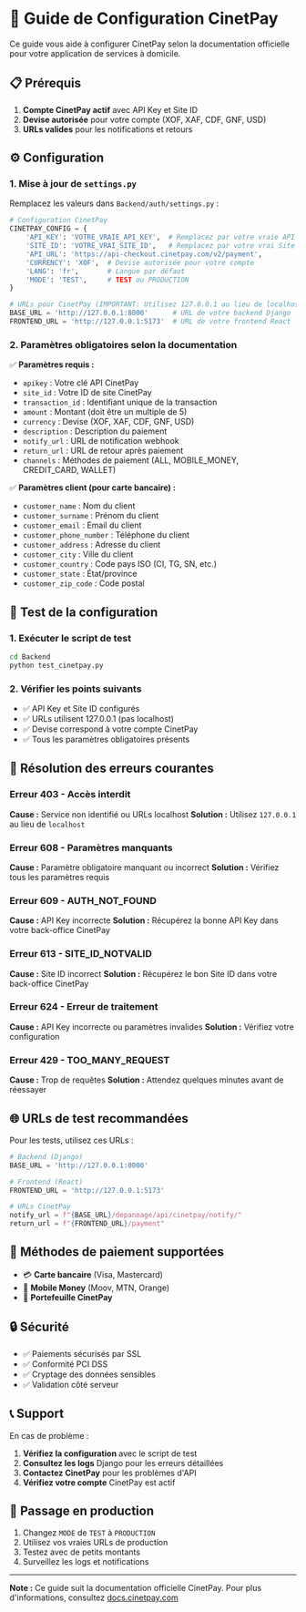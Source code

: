 # 🚀 Guide de Configuration CinetPay

Ce guide vous aide à configurer CinetPay selon la documentation officielle pour votre application de services à domicile.

## 📋 Prérequis

1. **Compte CinetPay actif** avec API Key et Site ID
2. **Devise autorisée** pour votre compte (XOF, XAF, CDF, GNF, USD)
3. **URLs valides** pour les notifications et retours

## ⚙️ Configuration

### 1. Mise à jour de `settings.py`

Remplacez les valeurs dans `Backend/auth/settings.py` :

```python
# Configuration CinetPay
CINETPAY_CONFIG = {
    'API_KEY': 'VOTRE_VRAIE_API_KEY',  # Remplacez par votre vraie API key
    'SITE_ID': 'VOTRE_VRAI_SITE_ID',   # Remplacez par votre vrai Site ID
    'API_URL': 'https://api-checkout.cinetpay.com/v2/payment',
    'CURRENCY': 'XOF',  # Devise autorisée pour votre compte
    'LANG': 'fr',       # Langue par défaut
    'MODE': 'TEST',     # TEST ou PRODUCTION
}

# URLs pour CinetPay (IMPORTANT: Utilisez 127.0.0.1 au lieu de localhost)
BASE_URL = 'http://127.0.0.1:8000'      # URL de votre backend Django
FRONTEND_URL = 'http://127.0.0.1:5173'  # URL de votre frontend React
```

### 2. Paramètres obligatoires selon la documentation

✅ **Paramètres requis :**
- `apikey` : Votre clé API CinetPay
- `site_id` : Votre ID de site CinetPay
- `transaction_id` : Identifiant unique de la transaction
- `amount` : Montant (doit être un multiple de 5)
- `currency` : Devise (XOF, XAF, CDF, GNF, USD)
- `description` : Description du paiement
- `notify_url` : URL de notification webhook
- `return_url` : URL de retour après paiement
- `channels` : Méthodes de paiement (ALL, MOBILE_MONEY, CREDIT_CARD, WALLET)

✅ **Paramètres client (pour carte bancaire) :**
- `customer_name` : Nom du client
- `customer_surname` : Prénom du client
- `customer_email` : Email du client
- `customer_phone_number` : Téléphone du client
- `customer_address` : Adresse du client
- `customer_city` : Ville du client
- `customer_country` : Code pays ISO (CI, TG, SN, etc.)
- `customer_state` : État/province
- `customer_zip_code` : Code postal

## 🧪 Test de la configuration

### 1. Exécuter le script de test

```bash
cd Backend
python test_cinetpay.py
```

### 2. Vérifier les points suivants

- ✅ API Key et Site ID configurés
- ✅ URLs utilisent 127.0.0.1 (pas localhost)
- ✅ Devise correspond à votre compte CinetPay
- ✅ Tous les paramètres obligatoires présents

## 🔧 Résolution des erreurs courantes

### Erreur 403 - Accès interdit
**Cause :** Service non identifié ou URLs localhost
**Solution :** Utilisez `127.0.0.1` au lieu de `localhost`

### Erreur 608 - Paramètres manquants
**Cause :** Paramètre obligatoire manquant ou incorrect
**Solution :** Vérifiez tous les paramètres requis

### Erreur 609 - AUTH_NOT_FOUND
**Cause :** API Key incorrecte
**Solution :** Récupérez la bonne API Key dans votre back-office CinetPay

### Erreur 613 - SITE_ID_NOTVALID
**Cause :** Site ID incorrect
**Solution :** Récupérez le bon Site ID dans votre back-office CinetPay

### Erreur 624 - Erreur de traitement
**Cause :** API Key incorrecte ou paramètres invalides
**Solution :** Vérifiez votre configuration

### Erreur 429 - TOO_MANY_REQUEST
**Cause :** Trop de requêtes
**Solution :** Attendez quelques minutes avant de réessayer

## 🌐 URLs de test recommandées

Pour les tests, utilisez ces URLs :

```python
# Backend (Django)
BASE_URL = 'http://127.0.0.1:8000'

# Frontend (React)
FRONTEND_URL = 'http://127.0.0.1:5173'

# URLs CinetPay
notify_url = f"{BASE_URL}/depannage/api/cinetpay/notify/"
return_url = f"{FRONTEND_URL}/payment"
```

## 📱 Méthodes de paiement supportées

- 💳 **Carte bancaire** (Visa, Mastercard)
- 📱 **Mobile Money** (Moov, MTN, Orange)
- 💼 **Portefeuille CinetPay**

## 🔒 Sécurité

- ✅ Paiements sécurisés par SSL
- ✅ Conformité PCI DSS
- ✅ Cryptage des données sensibles
- ✅ Validation côté serveur

## 📞 Support

En cas de problème :

1. **Vérifiez la configuration** avec le script de test
2. **Consultez les logs** Django pour les erreurs détaillées
3. **Contactez CinetPay** pour les problèmes d'API
4. **Vérifiez votre compte** CinetPay est actif

## 🚀 Passage en production

1. Changez `MODE` de `TEST` à `PRODUCTION`
2. Utilisez vos vraies URLs de production
3. Testez avec de petits montants
4. Surveillez les logs et notifications

---

**Note :** Ce guide suit la documentation officielle CinetPay. Pour plus d'informations, consultez [docs.cinetpay.com](https://docs.cinetpay.com/) 